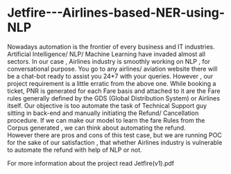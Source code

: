 # Jetfire---Airlines-based-NER-using-NLP

Nowadays automation is the frontier of every business and IT industries. Artificial Intelligence/ NLP/ Machine Learning have invaded almost all sectors. 
In our case , Airlines industry is smoothly working on NLP , for conversational purpose. You go to any  airlines/ aviation website there will be a chat-bot ready to assist you 24*7 with your queries. However , our project requirement is a little erratic from the above one. 
While booking a ticket, PNR is generated for each Fare basis and attached to it are the Fare rules generally defined by the GDS (Global Distribution System) or Airlines itself. Our objective is too automate the task of Technical Support guy sitting in back-end and manually initiating the Refund/ Cancellation procedure. If we can make our model to learn the fare Rules from the Corpus generated , we can think about automating the refund.  
However there are pros and cons of this test case, but we are running POC for the sake of our satisfaction , that whether Airlines industry is vulnerable to automate the refund with help of NLP or not.  

For more information about the project read Jetfire(v1).pdf
